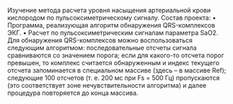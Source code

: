 Изучение метода расчета уровня насыщения артериальной крови кислородом по пульсоксиметрическому сигналу.
Состав проекта:
•	Программа, реализующая алгоритм обнаружения QRS-комплексов ЭКГ.
•	Расчет по пульсоксиметрическим сигналам параметра SaO2.
Для обнаружения QRS-комплексов можно воспользоваться следующим алгоритмом: последовательные отсчеты сигнала сравниваются со значением порога; если для какого-то отсчета порог превышен, то комплекс считается обнаруженным и индекс текущего отсчета запоминается в специальном массиве (здесь – в массиве Ref); следующие 100 отсчетов (т. е. 200 мс при Fs = 500 Гц) пропускаются (это соответствует зоне нечувствительности алгоритма) и далее процедура повторяется до конца массива.
